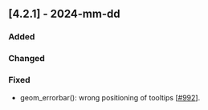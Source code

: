 ## [4.2.1] - 2024-mm-dd

### Added

### Changed
         
### Fixed

- geom_errorbar(): wrong positioning of tooltips [[#992](https://github.com/JetBrains/lets-plot/issues/992)].